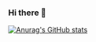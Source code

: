 ### Hi there 👋

[![Anurag's GitHub stats](https://github-readme-stats.vercel.app/api?username=SergeyLyoshin&theme=dark&show_icons=true)](https://github.com/anuraghazra/github-readme-stats)

<!--
**SergeyLyoshin/SergeyLyoshin** is a ✨ _special_ ✨ repository because its `README.md` (this file) appears on your GitHub profile.

Here are some ideas to get you started:

- 🔭 I’m currently working on ...
- 🌱 I’m currently learning ...
- 👯 I’m looking to collaborate on ...
- 🤔 I’m looking for help with ...
- 💬 Ask me about ...
- 📫 How to reach me: ...
- 😄 Pronouns: ...
- ⚡ Fun fact: ...
-->
